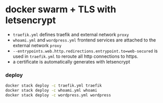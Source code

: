 # docker swarm + TLS with letsencrypt

* `traefik.yml` defines traefik and external network `proxy`
* `whoami.yml` and `wordpress.yml` frontend services are attached to the external network `proxy`
* `--entrypoints.web.http.redirections.entrypoint.to=web-secured` is used in `traefik.yml` to reroute all http connections to https.
* a certificate is automatically generates with letsencrypt

### deploy

```bash
docker stack deploy -c traefik.yml traefik
docker stack deploy -c whoami.yml whoami
docker stack deploy -c wordpress.yml wordpress
```
